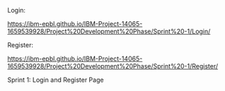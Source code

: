 
Login:

https://ibm-epbl.github.io/IBM-Project-14065-1659539928/Project%20Development%20Phase/Sprint%20-1/Login/

Register:

https://ibm-epbl.github.io/IBM-Project-14065-1659539928/Project%20Development%20Phase/Sprint%20-1/Register/

Sprint 1: Login and Register Page 
